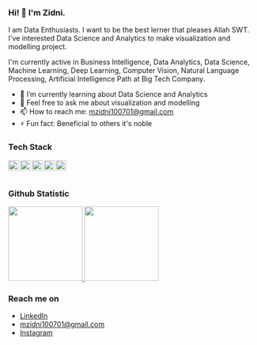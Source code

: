 ### Hi! 👋 I'm Zidni.

I am Data Enthusiasts. I want to be the best lerner that pleases Allah SWT. I've interested Data Science and Analytics to make visualization and modelling project.

I'm currently active in Business Intelligence, Data Analytics, Data Science, Machine Learning, Deep Learning, Computer Vision, Natural Language Processing, Artificial Intelligence Path at Big Tech Company.

- 🌱 I’m currently learning about Data Science and Analytics
- 💬 Feel free to ask me about visualization and modelling
- 📫 How to reach me: mzidni100701@gmail.com
- ⚡ Fun fact: Beneficial to others it's noble

### Tech Stack
  <a href="#"><img align="left" alt="JavaScript" title="JavaScript" width="21px" src="https://upload.wikimedia.org/wikipedia/commons/9/99/Unofficial_JavaScript_logo_2.svg" /></a>
  <a href="https://nodejs.org/"><img align="left" alt="NodeJS" title="NodeJS" width="21px" src="https://seeklogo.com/images/N/nodejs-logo-FBE122E377-seeklogo.com.png" /></a>
  <a href="https://reactjs.org/"><img align="left" alt="React" title="React" width="21px" src="https://cdn.worldvectorlogo.com/logos/react-2.svg" /></a>
  <a href="https://hapi.dev/"><img align="left" alt="Hapi" title="Hapi (NodeJS HTTP Framework)" width="21px" src="https://avatars.githubusercontent.com/u/3774533?s=200&v=4" /></a>
  <a href="https://nextjs.org/"><img align="left" alt="Next" title="Next (React SSR Framework)" width="21px" src="https://iconape.com/wp-content/files/gm/82643/svg/next-js.svg" /></a>
  <br>
  <br>
  
### Github Statistic
<p align="left">
<a href="https://github.com/mzidni100701">
  <img height="150em" src="https://github-readme-stats-eight-theta.vercel.app/api?username=mzidni100701&show_icons=true&theme=algolia&include_all_commits=true&count_private=true"/>
  <img height="150em" src="https://github-readme-stats-eight-theta.vercel.app/api/top-langs/?username=mzidni100701&layout=compact&langs_count=8&theme=algolia"/>
</a>
</p>

### Reach me on
- <a href="https://www.linkedin.com/in/muhammad-zidni-subarkah-b08b34142/">LinkedIn</a>
- mzidni100701@gmail.com
- <a href="https://www.instagram.com/m_zidni.s">Instagram</a>
